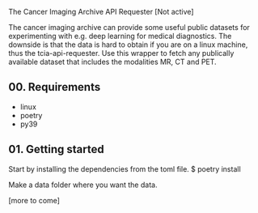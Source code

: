 The Cancer Imaging Archive API Requester
[Not active]

The cancer imaging archive can provide some useful public datasets for experimenting with e.g. deep learning for medical diagnostics. The downside is that the data is hard to obtain if you are on a linux machine, thus the tcia-api-requester. Use this wrapper to fetch any publically available dataset that includes the modalities MR, CT and PET. 


## 00. Requirements
- linux
- poetry
- py39

## 01. Getting started
Start by installing the dependencies from the toml file.
$ poetry install

Make a data folder where you want the data.

[more to come]
